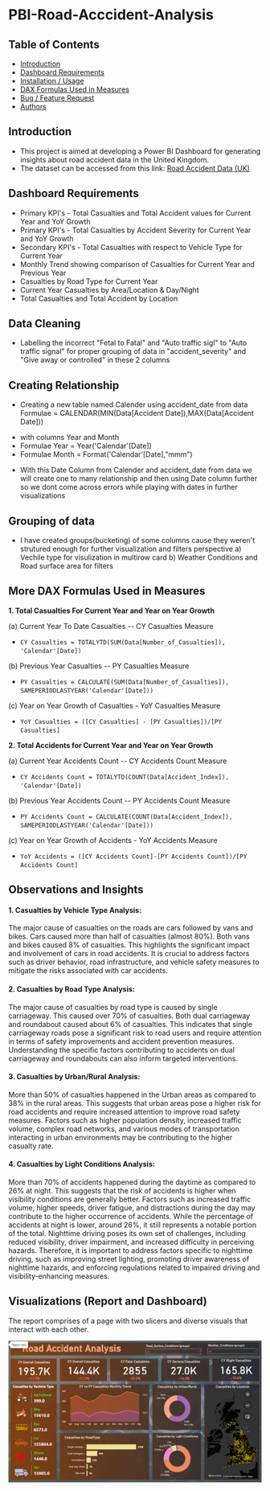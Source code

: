 # PBI-Road-Acccident-Analysis

## Table of Contents
* [Introduction](#Introduction)
* [Dashboard Requirements](#Dashboard-Requirements)
* [Installation / Usage](#Installation--Usage)
* [DAX Formulas Used in Measures](#DAX-Formulas-Used-in-Measures)
* [Bug / Feature Request](#Bug--Feature-Request)
* [Authors](#Authors)
  
## Introduction
* This project is aimed at developing a Power BI Dashboard for generating insights about road accident data in the United Kingdom.
* The dataset can be accessed from this link: [Road Accident Data (UK)](https://drive.google.com/drive/folders/1G3BFBOcSn-i-8aJ6c_MgGWJzhYWM_Okb?usp=sharing)
  
## Dashboard Requirements
* Primary KPI's - Total Casualties and Total Accident values for Current Year and YoY Growth
* Primary KPI's - Total Casualties by Accident Severity for Current Year and YoY Growth
* Secondary KPI's - Total Casualties with respect to Vehicle Type for Current Year
* Monthly Trend showing comparison of Casualties for Current Year and Previous Year
* Casualties by Road Type for Current Year
* Current Year Casualties by Area/Location & Day/Night
* Total Casualties and Total Accident by Location

## Data Cleaning

* Labelling the incorrect "Fetal to Fatal" and "Auto traffic sigl" to "Auto traffic signal" for proper grouping of data in "accident_severity" and "Give away or controlled" in these 2 columns

## Creating Relationship

* Creating a new table named Calender using accident_date from data
Formulae = CALENDAR(MIN(Data[Accident Date]),MAX(Data[Accident Date]))

- with columns Year and Month
- Formulae Year = Year('Calendar'[Date])
- Formulae Month = Format('Calendar'[Date],"mmm")

* With this Date Column from Calender and accident_date from data we will create one to many relationship and then using Date column further so we dont come across errors while playing with dates in further visualizations

## Grouping of data

* I have created groups(bucketing) of some columns cause they weren't strutured enough for further visualization and filters perspective
a) Vechile type for visulization in multirow card
b) Weather Conditions and Road surface area for filters

## More DAX Formulas Used in Measures

**1. Total Casualties For Current Year and Year on Year Growth**

(a) Current Year To Date Casualties -- CY Casualties Measure
* `CY Casualties = TOTALYTD(SUM(Data[Number_of_Casualties]), 'Calendar'[Date])`

(b) Previous Year Casualties -- PY Casualties Measure
* `PY Casualties = CALCULATE(SUM(Data[Number_of_Casualties]), SAMEPERIODLASTYEAR('Calendar'[Date]))`

(c) Year on Year Growth of Casualties - YoY Casualties Measure
* `YoY Casualties = ([CY Casualties] - [PY Casualties])/[PY Casualties]`

**2. Total Accidents for Current Year and Year on Year Growth**

(a) Current Year Accidents Count -- CY Accidents Count Measure
*  `CY Accidents Count = TOTALYTD(COUNT(Data[Accident_Index]), 'Calendar'[Date])`

(b) Previous Year Accidents Count -- PY Accidents Count Measure
* `PY Accidents Count = CALCULATE(COUNT(Data[Accident_Index]), SAMEPERIODLASTYEAR('Calendar'[Date]))`

(c) Year on Year Growth of Accidents - YoY Accidents Measure
* `YoY Accidents = ([CY Accidents Count]-[PY Accidents Count])/[PY Accidents Count]`


## Observations and Insights

#### 1.	Casualties by Vehicle Type Analysis:
The major cause of casualties on the roads are cars followed by vans and bikes. Cars caused more than half of casualties (almost 80%). Both vans and bikes caused 8% of casualties. This highlights the significant impact and involvement of cars in road accidents. It is crucial to address factors such as driver behavior, road infrastructure, and vehicle safety measures to mitigate the risks associated with car accidents.


#### 2.  Casualties by Road Type Analysis:
The major cause of casualties by road type is caused by single carriageway. This caused over 70% of casualties. Both dual carriageway and roundabout caused about 6% of casualties. This indicates that single carriageway roads pose a significant risk to road users and require attention in terms of safety improvements and accident prevention measures.
Understanding the specific factors contributing to accidents on dual carriageway and roundabouts can also inform targeted interventions.


#### 3.	Casualties by Urban/Rural Analysis:
More than 50% of casualties happened in the Urban areas as compared to 38% in the rural areas. This suggests that urban areas pose a higher risk for road accidents and require increased attention to improve road safety measures. Factors such as higher population density, increased traffic volume, complex road networks, and various modes of transportation interacting in urban environments may be contributing to the higher casualty rate.


#### 4.	Casualties by Light Conditions Analysis:
More than 70% of accidents happened during the daytime as compared to 26% at night. This suggests that the risk of accidents is higher when visibility conditions are generally better. Factors such as increased traffic volume, higher speeds, driver fatigue, and distractions during the day may contribute to the higher occurrence of accidents.
While the percentage of accidents at night is lower, around 26%, it still represents a notable portion of the total. Nighttime driving poses its own set of challenges, including reduced visibility, driver impairment, and increased difficulty in perceiving hazards. Therefore, it is important to address factors specific to nighttime driving, such as improving street lighting, promoting driver awareness of nighttime hazards, and enforcing regulations related to impaired driving and visibility-enhancing measures.


## Visualizations (Report and Dashboard)

The report comprises of a page with two slicers and diverse visuals that interact with each other. 


  ![](https://github.com/Meetpanchal58/PowerBi-Project/blob/main/RoadAccident_Analysis.png)





  
